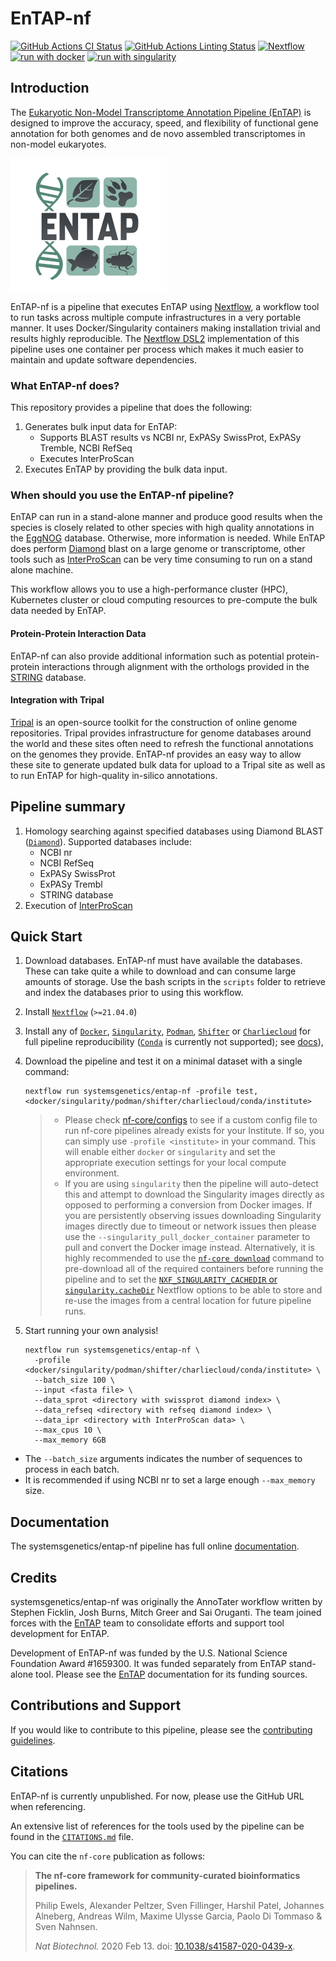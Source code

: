 # EnTAP-nf

[![GitHub Actions CI Status](https://github.com/systemsgenetics/entap-nf/workflows/nf-core%20CI/badge.svg)](https://github.com/systemsgenetics/entap-nf/actions?query=workflow%3A%22nf-core+CI%22)
[![GitHub Actions Linting Status](https://github.com/systemsgenetics/entap-nf/workflows/nf-core%20linting/badge.svg)](https://github.com/systemsgenetics/entap-nf/actions?query=workflow%3A%22nf-core+linting%22)
[![Nextflow](https://img.shields.io/badge/nextflow%20DSL2-%E2%89%A521.04.0-23aa62.svg?labelColor=000000)](https://www.nextflow.io/)
[![run with docker](https://img.shields.io/badge/run%20with-docker-0db7ed?labelColor=000000&logo=docker)](https://www.docker.com/)
[![run with singularity](https://img.shields.io/badge/run%20with-singularity-1d355c.svg?labelColor=000000)](https://sylabs.io/docs/)


## Introduction

The [Eukaryotic Non-Model Transcriptome Annotation Pipeline (EnTAP)](https://entap.readthedocs.io/en/latest/) is designed to improve the accuracy, speed, and flexibility of functional gene annotation for both genomes and de novo assembled transcriptomes in non-model eukaryotes.  

![systemsgenetics/entap-nf](docs/images/ENTAP_white_250w.jpg)

EnTAP-nf is a pipeline that executes EnTAP using [Nextflow](https://www.nextflow.io), a workflow tool to run tasks across multiple compute infrastructures in a very portable manner. It uses Docker/Singularity containers making installation trivial and results highly reproducible. The [Nextflow DSL2](https://www.nextflow.io/docs/latest/dsl2.html) implementation of this pipeline uses one container per process which makes it much easier to maintain and update software dependencies.

### What EnTAP-nf does?
This repository provides a pipeline that does the following:

1.  Generates bulk input data for EnTAP:
    - Supports BLAST results vs NCBI nr, ExPASy SwissProt, ExPASy Tremble, NCBI RefSeq
    - Executes InterProScan
2.  Executes EnTAP by providing the bulk data input.

### When should you use the EnTAP-nf pipeline?

EnTAP can run in a stand-alone manner and produce good results when the species is closely related to other species with high quality annotations in the [EggNOG](http://eggnog5.embl.de/#/app/home) database.  Otherwise, more information is needed. While EnTAP does perform [Diamond](https://github.com/bbuchfink/diamond) blast on a large genome or transcriptome, other tools such as [InterProScan](https://interproscan-docs.readthedocs.io/en/latest/) can be very time consuming to run on a stand alone machine.  

This workflow allows you to use a high-performance cluster (HPC), Kubernetes cluster or cloud computing resources to pre-compute the bulk data needed by EnTAP.

#### Protein-Protein Interaction Data

EnTAP-nf can also provide additional information such as potential protein-protein interactions through alignment with the orthologs provided in the [STRING](https://string-db.org/) database.  

#### Integration with Tripal

[Tripal](http://tripal.info) is an open-source toolkit for the construction of online genome repositories.  Tripal provides infrastructure for genome databases around the world and these sites often need to refresh the functional annotations on the genomes they provide. EnTAP-nf provides an easy way to allow these site to generate updated bulk data for upload to a Tripal site as well as to run EnTAP for high-quality in-silico annotations.

## Pipeline summary

1. Homology searching against specified databases using Diamond BLAST ([`Diamond`](https://github.com/bbuchfink/diamond)). Supported databases include:
    - NCBI nr
    - NCBI RefSeq
    - ExPASy SwissProt
    - ExPASy Trembl
    - STRING database
2. Execution of [InterProScan](https://interproscan-docs.readthedocs.io/en/latest/)

## Quick Start

1. Download databases. EnTAP-nf must have available the databases. These can take quite a while to download and can consume large amounts of storage.  Use the bash scripts in the `scripts` folder to retrieve and index the databases prior to using this workflow.

1. Install [`Nextflow`](https://www.nextflow.io/docs/latest/getstarted.html#installation) (`>=21.04.0`)

2. Install any of [`Docker`](https://docs.docker.com/engine/installation/), [`Singularity`](https://www.sylabs.io/guides/3.0/user-guide/), [`Podman`](https://podman.io/), [`Shifter`](https://nersc.gitlab.io/development/shifter/how-to-use/) or [`Charliecloud`](https://hpc.github.io/charliecloud/) for full pipeline reproducibility ([`Conda`](https://conda.io/miniconda.html) is currently not supported); see [docs](https://nf-co.re/usage/configuration#basic-configuration-profiles)),

3. Download the pipeline and test it on a minimal dataset with a single command:

    ```console
    nextflow run systemsgenetics/entap-nf -profile test,<docker/singularity/podman/shifter/charliecloud/conda/institute>
    ```

    > * Please check [nf-core/configs](https://github.com/nf-core/configs#documentation) to see if a custom config file to run nf-core pipelines already exists for your Institute. If so, you can simply use `-profile <institute>` in your command. This will enable either `docker` or `singularity` and set the appropriate execution settings for your local compute environment.
    > * If you are using `singularity` then the pipeline will auto-detect this and attempt to download the Singularity images directly as opposed to performing a conversion from Docker images. If you are persistently observing issues downloading Singularity images directly due to timeout or network issues then please use the `--singularity_pull_docker_container` parameter to pull and convert the Docker image instead. Alternatively, it is highly recommended to use the [`nf-core download`](https://nf-co.re/tools/#downloading-pipelines-for-offline-use) command to pre-download all of the required containers before running the pipeline and to set the [`NXF_SINGULARITY_CACHEDIR` or `singularity.cacheDir`](https://www.nextflow.io/docs/latest/singularity.html?#singularity-docker-hub) Nextflow options to be able to store and re-use the images from a central location for future pipeline runs.


4. Start running your own analysis!

    <!-- TODO nf-core: Update the example "typical command" below used to run the pipeline -->

    ```console
    nextflow run systemsgenetics/entap-nf \
      -profile <docker/singularity/podman/shifter/charliecloud/conda/institute> \
      --batch_size 100 \
      --input <fasta file> \
      --data_sprot <directory with swissprot diamond index> \
      --data_refseq <directory with refseq diamond index> \
      --data_ipr <directory with InterProScan data> \
      --max_cpus 10 \
      --max_memory 6GB

    ```
- The `--batch_size` arguments indicates the number of sequences to process in each batch.
- It is recommended if using NCBI nr to set a large enough `--max_memory` size.

## Documentation

The systemsgenetics/entap-nf pipeline has full online [documentation](https://entap-nf.readthedocs.io/en/latest/).

## Credits

systemsgenetics/entap-nf was originally the AnnoTater workflow written by Stephen Ficklin, Josh Burns, Mitch Greer and Sai Oruganti. The team joined forces with the [EnTAP](https://github.com/harta55/EnTAP) team to consolidate efforts and support tool development for EnTAP.

Development of EnTAP-nf was funded by the U.S. National Science Foundation Award #1659300. It was funded separately from EnTAP stand-alone tool. Please see the [EnTAP](https://entap.readthedocs.io/en/latest/) documentation for its funding sources.


## Contributions and Support

If you would like to contribute to this pipeline, please see the [contributing guidelines](.github/CONTRIBUTING.md).


## Citations

EnTAP-nf is currently unpublished. For now, please use the GitHub URL when referencing.

<!-- TODO nf-core: Add bibliography of tools and data used in your pipeline -->
An extensive list of references for the tools used by the pipeline can be found in the [`CITATIONS.md`](CITATIONS.md) file.

You can cite the `nf-core` publication as follows:

> **The nf-core framework for community-curated bioinformatics pipelines.**
>
> Philip Ewels, Alexander Peltzer, Sven Fillinger, Harshil Patel, Johannes Alneberg, Andreas Wilm, Maxime Ulysse Garcia, Paolo Di Tommaso & Sven Nahnsen.
>
> _Nat Biotechnol._ 2020 Feb 13. doi: [10.1038/s41587-020-0439-x](https://dx.doi.org/10.1038/s41587-020-0439-x).
